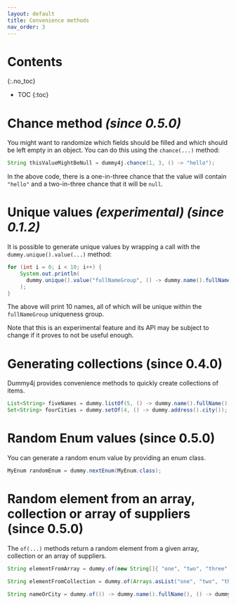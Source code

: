 ```yaml
---
layout: default
title: Convenience methods
nav_order: 3
---
```


# Contents
{:.no_toc}

* TOC
{:toc}

# Chance method *(since 0.5.0)*

You might want to randomize which fields should be filled and which should be left empty in an object.
You can do this using the `chance(...)` method:
```java
String thisValueMightBeNull = dummy4j.chance(1, 3, () -> "hello");
```    

In the above code, there is a one-in-three chance that the value will contain `"hello"` and a two-in-three chance that
it will be `null`. 

# Unique values *(experimental) (since 0.1.2)*

It is possible to generate unique values by wrapping a call with the `dummy.unique().value(...)` method:

```java
for (int i = 0; i < 10; i++) {
    System.out.println(
      dummy.unique().value("fullNameGroup", () -> dummy.name().fullName())
    );
}
```

The above will print 10 names, all of which will be unique within the `fullNameGroup` uniqueness group.

Note that this is an experimental feature and its API may be subject to change if it proves to not be useful enough.

# Generating collections (since 0.4.0)

Dummy4j provides convenience methods to quickly create collections of items.

```java
List<String> fiveNames = dummy.listOf(5, () -> dummy.name().fullName());
Set<String> fourCities = dummy.setOf(4, () -> dummy.address().city());
```

# Random Enum values (since 0.5.0)

You can generate a random enum value by providing an enum class.

```java
MyEnum randomEnum = dummy.nextEnum(MyEnum.class);
```

# Random element from an array, collection or array of suppliers (since 0.5.0)

The `of(...)` methods return a random element from a given array, collection or an array of suppliers.

```java
String elementFromArray = dummy.of(new String[]{ "one", "two", "three" });

String elementFromCollection = dummy.of(Arrays.asList("one", "two", "three"));

String nameOrCity = dummy.of(() -> dummy.name().fullName(), () -> dummy.address().city());
```